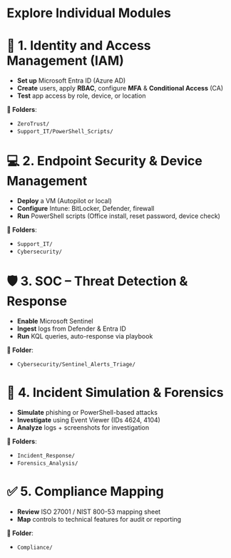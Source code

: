 # **Explore Individual Modules**

# 🔐 **1. Identity and Access Management (IAM)**
- **Set up** Microsoft Entra ID (Azure AD)
- **Create** users, apply **RBAC**, configure **MFA** & **Conditional Access** (CA)
- **Test** app access by role, device, or location

**📂 Folders**:
- `ZeroTrust/`
- `Support_IT/PowerShell_Scripts/`



# 💻 **2. Endpoint Security & Device Management**
- **Deploy** a VM (Autopilot or local)
- **Configure** Intune: BitLocker, Defender, firewall
- **Run** PowerShell scripts (Office install, reset password, device check)

**📂 Folders**:
- `Support_IT/`
- `Cybersecurity/`



# 🛡️ **3. SOC – Threat Detection & Response**
- **Enable** Microsoft Sentinel
- **Ingest** logs from Defender & Entra ID
- **Run** KQL queries, auto-response via playbook

**📂 Folder**:
- `Cybersecurity/Sentinel_Alerts_Triage/`



# 🧪 **4. Incident Simulation & Forensics**
- **Simulate** phishing or PowerShell-based attacks
- **Investigate** using Event Viewer (IDs 4624, 4104)
- **Analyze** logs + screenshots for investigation

**📂 Folders**:
- `Incident_Response/`
- `Forensics_Analysis/`



# ✅ **5. Compliance Mapping**
- **Review** ISO 27001 / NIST 800-53 mapping sheet
- **Map** controls to technical features for audit or reporting

**📂 Folder**:
- `Compliance/`


